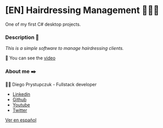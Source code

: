 # [EN] Hairdressing Management :haircut::haircut_man:
One of my first C# desktop projects.

### Description :rocket:
_This is a simple software to manage hairdressing clients._

:movie_camera: You can see the [video](https://youtu.be/venyxoI--KQ)

### About me ✒️
:man_technologist: Diego Prystupczuk - Fullstack developer 
- [Linkedin](https://www.linkedin.com/in/diegoprystupczuk/)
- [Github](https://github.com/drprystupczuk)
- [Youtube](https://www.youtube.com/channel/UCSeVAET6K1b8HLVULdzluXg)
- [Twitter](https://twitter.com/DPrystupczuk)

[Ver en español](README-español.md)
